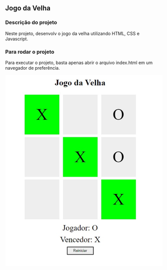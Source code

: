 ## Jogo da Velha

### Descrição do projeto
Neste projeto, desenvolv o jogo da velha utilizando HTML, CSS e Javascript.

### Para rodar o projeto
Para executar o projeto, basta apenas abrir o arquivo index.html em um navegador de preferência.

![example](example.jpeg)